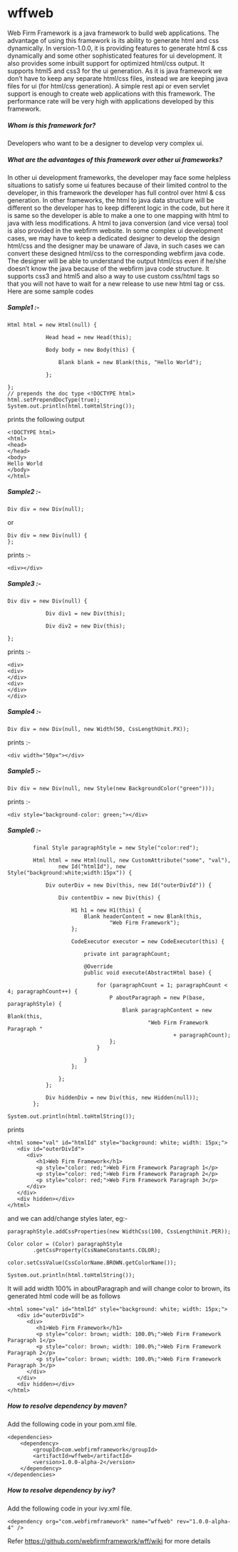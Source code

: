 # wffweb

Web Firm Framework is a java framework to build web applications. The advantage of using this framework is its ability to generate html and css dynamically. In version-1.0.0, it is providing features to generate html & css dynamically and some other sophisticated features for ui development. It also provides some inbuilt support for optimized html/css output. It supports html5 and css3 for the ui generation.  As it is java framework we don’t have to keep any separate html/css files, instead we are keeping java files for ui (for html/css generation). A simple rest api or even servlet support is enough to create web applications with this framework. The performance rate will be very high with applications developed by this framework.

##### Whom is this framework for?
Developers who want to be a designer to develop very complex ui.


##### What are the advantages of this framework over other ui frameworks?
In other ui development frameworks, the developer may face some helpless situations to satisfy some ui features because of their limited control to the developer, in this framework the developer has full control over html & css generation. In other frameworks, the html to java data structure will be different so the developer has to keep different logic in the code, but here it is same so the developer is able to make a one to one mapping with html to java with less modifications. A html to java conversion (and vice versa) tool is also provided in the webfirm website. In some complex ui development cases, we may have to keep a dedicated designer to develop the design html/css and the designer may be unaware of Java, in such cases we can convert these designed html/css to the corresponding webfirm java code. The designer will be able to understand the output html/css even if he/she doesn’t know the java because of the webfirm java code structure. It supports css3 and html5 and also a way to use custom css/html tags so that you will not have to wait for a new release to use new html tag or css.
Here are some sample codes

##### Sample1 :-
~~~
Html html = new Html(null) {
       	 
        	Head head = new Head(this);
       	 
        	Body body = new Body(this) {
           	 
            	Blank blank = new Blank(this, "Hello World");
           	 
        	};
       	 
};
// prepends the doc type <!DOCTYPE html>
html.setPrependDocType(true);
System.out.println(html.toHtmlString()); 
~~~
prints the following output
~~~
<!DOCTYPE html>
<html>
<head>
</head>
<body>
Hello World
</body>
</html>
~~~

##### Sample2 :-
~~~
Div div = new Div(null); 
~~~
or 
~~~
Div div = new Div(null) {
};
~~~
prints :- 
~~~
<div></div>
~~~

##### Sample3 :-
~~~
Div div = new Div(null) {
       	 
        	Div div1 = new Div(this);  
       	 
        	Div div2 = new Div(this);
       	 
};
~~~
prints :- 
~~~
<div>
<div>
</div>
<div>
</div>
</div>
~~~
##### Sample4 :-
~~~
Div div = new Div(null, new Width(50, CssLengthUnit.PX));
~~~
prints :- 
~~~
<div width="50px"></div>
~~~

##### Sample5 :-
~~~
Div div = new Div(null, new Style(new BackgroundColor("green")));
~~~
prints :- 
~~~
<div style="background-color: green;"></div>
~~~

##### Sample6 :-
```
        final Style paragraphStyle = new Style("color:red");

        Html html = new Html(null, new CustomAttribute("some", "val"),
                new Id("htmlId"), new Style("background:white;width:15px")) {

            Div outerDiv = new Div(this, new Id("outerDivId")) {

                Div contentDiv = new Div(this) {

                    H1 h1 = new H1(this) {
                        Blank headerContent = new Blank(this,
                                "Web Firm Framework");
                    };

                    CodeExecutor executor = new CodeExecutor(this) {

                        private int paragraphCount;

                        @Override
                        public void execute(AbstractHtml base) {

                            for (paragraphCount = 1; paragraphCount < 4; paragraphCount++) {
                                P aboutParagraph = new P(base, paragraphStyle) {
                                    Blank paragraphContent = new Blank(this,
                                            "Web Firm Framework Paragraph "
                                                    + paragraphCount);
                                };
                            }

                        }
                    };

                };
            };

            Div hiddenDiv = new Div(this, new Hidden(null));
        };
        
System.out.println(html.toHtmlString());
```
prints

```
<html some="val" id="htmlId" style="background: white; width: 15px;">
   <div id="outerDivId">
      <div>
         <h1>Web Firm Framework</h1>
         <p style="color: red;">Web Firm Framework Paragraph 1</p>
         <p style="color: red;">Web Firm Framework Paragraph 2</p>
         <p style="color: red;">Web Firm Framework Paragraph 3</p>
      </div>
   </div>
   <div hidden></div>
</html>
```
and we can add/change styles later, eg:-
```
paragraphStyle.addCssProperties(new WidthCss(100, CssLengthUnit.PER));

Color color = (Color) paragraphStyle
        .getCssProperty(CssNameConstants.COLOR);
        
color.setCssValue(CssColorName.BROWN.getColorName());

System.out.println(html.toHtmlString());

```
It will add width 100% in aboutParagraph and will change color to brown, its generated html code will be as follows

```
<html some="val" id="htmlId" style="background: white; width: 15px;">
   <div id="outerDivId">
      <div>
         <h1>Web Firm Framework</h1>
         <p style="color: brown; width: 100.0%;">Web Firm Framework Paragraph 1</p>
         <p style="color: brown; width: 100.0%;">Web Firm Framework Paragraph 2</p>
         <p style="color: brown; width: 100.0%;">Web Firm Framework Paragraph 3</p>
      </div>
   </div>
   <div hidden></div>
</html>
```


##### How to resolve dependency by maven?
Add the following code in your pom.xml file. 
```
<dependencies>
	<dependency>
		<groupId>com.webfirmframework</groupId>
		<artifactId>wffweb</artifactId>
		<version>1.0.0-alpha-2</version>
	</dependency>
</dependencies>
```
##### How to resolve dependency by ivy?
Add the following code in your ivy.xml file. 
```
<dependency org="com.webfirmframework" name="wffweb" rev="1.0.0-alpha-4" />

```

Refer https://github.com/webfirmframework/wff/wiki for more details
